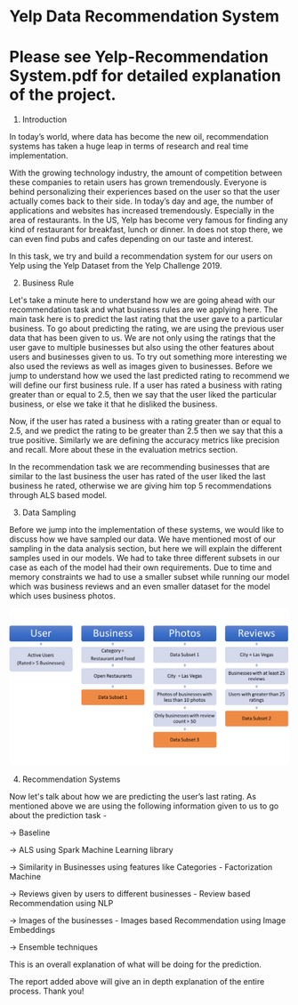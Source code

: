 # Yelp Data Recommendation System

# Please see Yelp-Recommendation System.pdf for detailed explanation of the project.

1. Introduction

In today’s world, where data has become the new oil, recommendation systems has taken a huge leap in terms of research and real time implementation. 

With the growing technology industry, the amount of competition between these companies to retain users has grown tremendously. Everyone is behind personalizing their experiences based on the user so that the user actually comes back to their side. In today’s day and age, the number of applications and websites has increased tremendously. Especially in the area of restaurants. In the US, Yelp has become very famous for finding any kind of restaurant for breakfast, lunch or dinner. In does not stop there, we can even find pubs and cafes depending on our taste and interest.

In this task, we try and build a recommendation system for our users on Yelp using the Yelp Dataset from the Yelp Challenge 2019. 

2. Business Rule

Let's take a minute here to understand how we are going ahead with our recommendation task and what business rules are we applying here. 
The main task here is to predict the last rating that the user gave to a particular business. To go about predicting the rating, we are using the previous user data that has been given to us. We are not only using the ratings that the user gave to multiple businesses but also using the other features about users and businesses given to us. 
To try out something more interesting we also used the reviews as well as images given to businesses. 
Before we jump to understand how we used the last predicted rating to recommend we will define our first business rule. 
If a user has rated a business with rating greater than or equal to 2.5, then we say that the user liked the particular business, or else we take it that he disliked the business.

Now, if the user has rated a business with a rating greater than or equal to 2.5, and we predict the rating to be greater than 2.5 then we say that this a true positive. Similarly we are defining the accuracy metrics like precision and recall. More about these in the evaluation metrics section.

In the recommendation task we are recommending businesses that are similar to the last business the user has rated of the user liked the last business he rated, otherwise we are giving him top 5 recommendations through ALS based model.

3. Data Sampling

Before we jump into the implementation of these systems, we would like to discuss how we have sampled our data. 
We have mentioned most of our sampling in the data analysis section, but here we will explain the different samples used in our models. 
We had to take three different subsets in our case as each of the model had their own requirements. Due to time and memory constraints we had to use a smaller subset while running our model which was business reviews and an even smaller dataset for the model which uses business photos.

![Data Sampling](images/DataSampling.png)

4. Recommendation Systems

Now let's talk about how we are predicting the user’s last rating. As mentioned above we are using the following information given to us to go about the prediction task - 

-> Baseline 

-> ALS using Spark Machine Learning library 

-> Similarity in Businesses using features like Categories - Factorization Machine 

-> Reviews given by users to different businesses - Review based Recommendation using NLP 

-> Images of the businesses - Images based Recommendation using Image Embeddings 

-> Ensemble techniques

This is an overall explanation of what will be doing for the prediction.

The report added above will give an in depth explanation of the entire process. 
Thank you!
